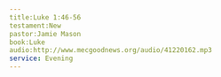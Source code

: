 ```yaml
---
title:Luke 1:46-56 
testament:New
pastor:Jamie Mason
book:Luke
audio:http://www.mecgoodnews.org/audio/41220162.mp3 
service: Evening
---
```

